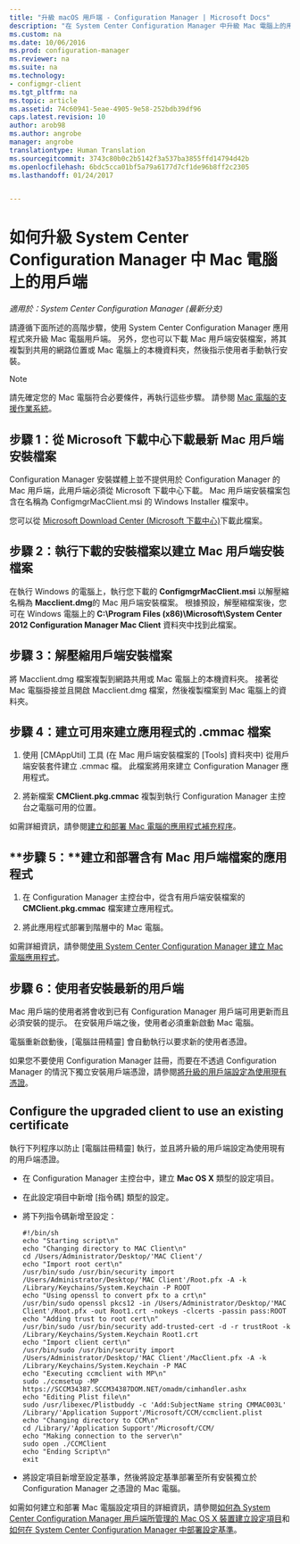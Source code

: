 ```yaml
---
title: "升級 macOS 用戶端 - Configuration Manager | Microsoft Docs"
description: "在 System Center Configuration Manager 中升級 Mac 電腦上的用戶端。"
ms.custom: na
ms.date: 10/06/2016
ms.prod: configuration-manager
ms.reviewer: na
ms.suite: na
ms.technology:
- configmgr-client
ms.tgt_pltfrm: na
ms.topic: article
ms.assetid: 74c60941-5eae-4905-9e58-252bdb39df96
caps.latest.revision: 10
author: arob98
ms.author: angrobe
manager: angrobe
translationtype: Human Translation
ms.sourcegitcommit: 3743c80b0c2b5142f3a537ba3855ffd14794d42b
ms.openlocfilehash: 6bdc5cca01bf5a79a6177d7cf1de96b8ff2c2305
ms.lasthandoff: 01/24/2017


---
```

# <a name="how-to-upgrade-clients-on-mac-computers-in-system-center-configuration-manager"></a>如何升級 System Center Configuration Manager 中 Mac 電腦上的用戶端

*適用於：System Center Configuration Manager (最新分支)*

請遵循下面所述的高階步驟，使用 System Center Configuration Manager 應用程式來升級 Mac 電腦用戶端。 另外，您也可以下載 Mac 用戶端安裝檔案，將其複製到共用的網路位置或 Mac 電腦上的本機資料夾，然後指示使用者手動執行安裝。  

> [!NOTE]  
>  請先確定您的 Mac 電腦符合必要條件，再執行這些步驟。 請參閱 [Mac 電腦的支援作業系統](../../../plan-design/configs/supported-operating-systems-for-clients-and-devices.md#mac-computers)。  

## <a name="step-1-download-the-latest-mac-client-installation-file-from-the-microsoft-download-center"></a>步驟 1：從 Microsoft 下載中心下載最新 Mac 用戶端安裝檔案  
 Configuration Manager 安裝媒體上並不提供用於 Configuration Manager 的 Mac 用戶端，此用戶端必須從 Microsoft 下載中心下載。 Mac 用戶端安裝檔案包含在名稱為 ConfigmgrMacClient.msi 的 Windows Installer 檔案中。  

 您可以從 [Microsoft Download Center (Microsoft 下載中心)](http://go.microsoft.com/fwlink/p/?LinkId=525184)下載此檔案。  

## <a name="step-2-run-the-downloaded-installation-file-to-create-the-mac-client-installation-file"></a>步驟 2：執行下載的安裝檔案以建立 Mac 用戶端安裝檔案  
 在執行 Windows 的電腦上，執行您下載的 **ConfigmgrMacClient.msi** 以解壓縮名稱為 **Macclient.dmg**的 Mac 用戶端安裝檔案。 根據預設，解壓縮檔案後，您可在 Windows 電腦上的 **C:\Program Files (x86)\Microsoft\System Center 2012 Configuration Manager Mac Client** 資料夾中找到此檔案。  

## <a name="step-3-extract-the-client-installation-files"></a>步驟 3：解壓縮用戶端安裝檔案  
 將 Macclient.dmg 檔案複製到網路共用或 Mac 電腦上的本機資料夾。 接著從 Mac 電腦掛接並且開啟 Macclient.dmg 檔案，然後複製檔案到 Mac 電腦上的資料夾。  

## <a name="step-4-create-a-cmmac-file-that-can-be-used-to-create-an-application"></a>步驟 4：建立可用來建立應用程式的 .cmmac 檔案  

1.  使用 [CMAppUtil]  工具 (在 Mac 用戶端安裝檔案的 [Tools]  資料夾中) 從用戶端安裝套件建立 .cmmac 檔。 此檔案將用來建立 Configuration Manager 應用程式。  

2.  將新檔案 **CMClient.pkg.cmmac** 複製到執行 Configuration Manager 主控台之電腦可用的位置。  

 如需詳細資訊，請參閱[建立和部署 Mac 電腦的應用程式補充程序](/sccm/apps/get-started/creating-mac-computer-applications#supplemental-procedures-to-create-and-deploy-applications-for-mac-computers)。  

## <a name="step-5-create-and-deploy-an-application-containing-the-mac-client-files"></a>**步驟 5：**建立和部署含有 Mac 用戶端檔案的應用程式  

1.  在 Configuration Manager 主控台中，從含有用戶端安裝檔案的 **CMClient.pkg.cmmac** 檔案建立應用程式。  

2.  將此應用程式部署到階層中的 Mac 電腦。  

 如需詳細資訊，請參閱[使用 System Center Configuration Manager 建立 Mac 電腦應用程式](../../../../apps/get-started/creating-mac-computer-applications.md)。  

## <a name="step-6-users-install-the-latest-client"></a>步驟 6：使用者安裝最新的用戶端  
 Mac 用戶端的使用者將會收到已有 Configuration Manager 用戶端可用更新而且必須安裝的提示。 在安裝用戶端之後，使用者必須重新啟動 Mac 電腦。  

 電腦重新啟動後，[電腦註冊精靈] 會自動執行以要求新的使用者憑證。  

 如果您不要使用 Configuration Manager 註冊，而要在不透過 Configuration Manager 的情況下獨立安裝用戶端憑證，請參閱[將升級的用戶端設定為使用現有憑證](#BKMK_UpgradingClient_MachineEnrollment)。  

##  <a name="BKMK_UpgradingClient_MachineEnrollment"></a> Configure the upgraded client to use an existing certificate  
 執行下列程序以防止 [電腦註冊精靈] 執行，並且將升級的用戶端設定為使用現有的用戶端憑證。  

-   在 Configuration Manager 主控台中，建立 **Mac OS X** 類型的設定項目。  

-   在此設定項目中新增 [指令碼] 類型的設定。  

-   將下列指令碼新增至設定：  

    ```  
    #!/bin/sh  
    echo "Starting script\n"  
    echo "Changing directory to MAC Client\n"  
    cd /Users/Administrator/Desktop/'MAC Client'/  
    echo "Import root cert\n"  
    /usr/bin/sudo /usr/bin/security import /Users/Administrator/Desktop/'MAC Client'/Root.pfx -A -k /Library/Keychains/System.Keychain -P ROOT  
    echo "Using openssl to convert pfx to a crt\n"  
    /usr/bin/sudo openssl pkcs12 -in /Users/Administrator/Desktop/'MAC Client'/Root.pfx -out Root1.crt -nokeys -clcerts -passin pass:ROOT  
    echo "Adding trust to root cert\n"  
    /usr/bin/sudo /usr/bin/security add-trusted-cert -d -r trustRoot -k /Library/Keychains/System.Keychain Root1.crt  
    echo "Import client cert\n"  
    /usr/bin/sudo /usr/bin/security import /Users/Administrator/Desktop/'MAC Client'/MacClient.pfx -A -k /Library/Keychains/System.Keychain -P MAC  
    echo "Executing ccmclient with MP\n"  
    sudo ./ccmsetup -MP https://SCCM34387.SCCM34387DOM.NET/omadm/cimhandler.ashx  
    echo "Editing Plist file\n"  
    sudo /usr/libexec/Plistbuddy -c 'Add:SubjectName string CMMAC003L' /Library/'Application Support'/Microsoft/CCM/ccmclient.plist  
    echo "Changing directory to CCM\n"  
    cd /Library/'Application Support'/Microsoft/CCM/  
    echo "Making connection to the server\n"  
    sudo open ./CCMClient  
    echo "Ending Script\n"  
    exit  

    ```  

-   將設定項目新增至設定基準，然後將設定基準部署至所有安裝獨立於 Configuration Manager 之憑證的 Mac 電腦。  

 如需如何建立和部署 Mac 電腦設定項目的詳細資訊，請參閱[如何為 System Center Configuration Manager 用戶端所管理的 Mac OS X 裝置建立設定項目](../../../../compliance/deploy-use/create-configuration-items-for-mac-os-x-devices-managed-with-the-client.md)和[如何在 System Center Configuration Manager 中部署設定基準](../../../../compliance/deploy-use/deploy-configuration-baselines.md)。  

